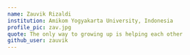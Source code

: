```yaml
---
name: Zauvik Rizaldi
institution: Amikom Yogyakarta University, Indonesia
profile_pic: zav.jpg
quote: The only way to growing up is helping each other
github_user: zauvik
---
```

